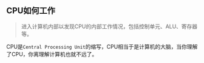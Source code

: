 ## CPU如何工作

> 进入计算机内部以发现CPU的内部工作情况，包括控制单元、ALU、寄存器等。

CPU是`Central Processing Unit`的缩写，CPU相当于是计算机的大脑，当你理解了CPU，你离理解计算机也就不远了。
